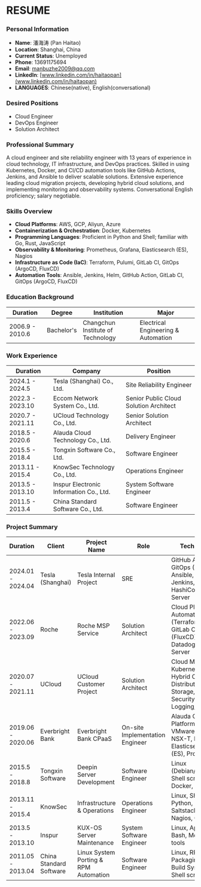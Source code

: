 # RESUME

### Personal Information
- **Name**: 潘海涛 (Pan Haitao)
- **Location**: Shanghai, China
- **Current Status**: Unemployed
- **Phone**: 13691175694
- **Email**: manbuzhe2009@qq.com
- **LinkedIn**: [www.linkedin.com/in/haitaopan](www.linkedin.com/in/haitaopan)
- **LANGUAGES**: Chinese(native), English(conversational)

### Desired Positions

- Cloud Engineer
- DevOps Engineer
- Solution Architect

### Professional Summary

A cloud engineer and site reliability engineer with 13 years of experience in cloud technology, IT infrastructure, and DevOps practices. Skilled in using Kubernetes, Docker, and CI/CD automation tools like GitHub Actions, Jenkins, and Ansible to deliver scalable solutions. Extensive experience leading cloud migration projects, developing hybrid cloud solutions, and implementing monitoring and observability systems. Conversational English proficiency; salary negotiable.

### Skills Overview
- **Cloud Platforms**: AWS, GCP, Aliyun, Azure
- **Containerization & Orchestration**: Docker, Kubernetes
- **Programming Languages**: Proficient in Python and Shell; familiar with Go, Rust, JavaScript
- **Observability & Monitoring**: Prometheus, Grafana, Elasticsearch (ES), Nagios
- **Infrastructure as Code (IaC)**: Terraform, Pulumi, GitLab CI, GitOps (ArgoCD, FluxCD)
- **Automation Tools**: Ansible, Jenkins, Helm, GitHub Action, GitLab CI, GitOps (ArgoCD, FluxCD)

### Education Background

| Duration           | Degree    | Institution        | Major                        |
| ------------------ | --------- | ------------------ | --------------------------- |
| 2006.9 - 2010.6    | Bachelor's| Changchun Institute of Technology | Electrical Engineering & Automation |

### Work Experience

| Duration           | Company                               | Position                   |
| ------------------ | ------------------------------------- | -------------------------- |
| 2024.1 - 2024.5    | Tesla (Shanghai) Co., Ltd.           | Site Reliability Engineer  |
| 2022.3 - 2023.10   | Eccom Network System Co., Ltd.       | Senior Public Cloud Solution Architect |
| 2020.7 - 2021.11   | UCloud Technology Co., Ltd.          | Senior Solution Architect  |
| 2018.5 - 2020.6    | Alauda Cloud Technology Co., Ltd.    | Delivery Engineer          |
| 2015.5 - 2018.4    | Tongxin Software Co., Ltd.           | Software Engineer          |
| 2013.11 - 2015.4   | KnowSec Technology Co., Ltd.         | Operations Engineer        |
| 2013.5 - 2013.10   | Inspur Electronic Information Co., Ltd. | System Software Engineer |
| 2011.5 - 2013.4    | China Standard Software Co., Ltd.    | Software Engineer          |

### Project Summary

| Duration           | Client          | Project Name              | Role                      | Tech Stack                                         |
| ------------------ | --------------- | ------------------------- | ------------------------- | ------------------------------------------------- |
| 2024.01 - 2024.04  | Tesla (Shanghai)| Tesla Internal Project    | SRE                       | GitHub Actions, GitOps (ArgoCD), Ansible, Helm, Jenkins, HashiCorp, Linux Server |
| 2022.06 - 2023.09  | Roche           | Roche MSP Service         | Solution Architect        | Cloud Platform Automation (Terraform), GitLab CI, GitOps (FluxCD), Datadog, Linux Server |
| 2020.07 - 2021.11  | UCloud          | UCloud Customer Project   | Solution Architect        | Cloud Migration, Kubernetes, Hybrid Cloud, Distributed Storage, Network Security, Logging, CI/CD |
| 2019.06 - 2020.06  | Everbright Bank | Everbright Bank CPaaS     | On-site Implementation Engineer | Alauda Container Platform, VMware CNI NSX-T, DevOps, Elasticsearch (ES), Prometheus |
| 2015.5 - 2018.8    | Tongxin Software| Deepin Server Development | Software Engineer         | Linux (Debian/CentOS), Shell scripting, Docker, Jenkins |
| 2013.11 - 2015.4   | KnowSec         | Infrastructure & Operations| Operations Engineer       | Linux, Shell, Python, Saltstack, Nginx, Nagios, CDN |
| 2013.5 - 2013.10   | Inspur          | KUX-OS Server Maintenance | System Software Engineer  | Linux, Apache, Bash, Monitoring tools              |
| 2011.05 - 2013.04  | China Standard Software | Linux System Porting & RPM Automation | Software Engineer | Linux, RPM Packaging, Koji Build System, Shell scripting |
